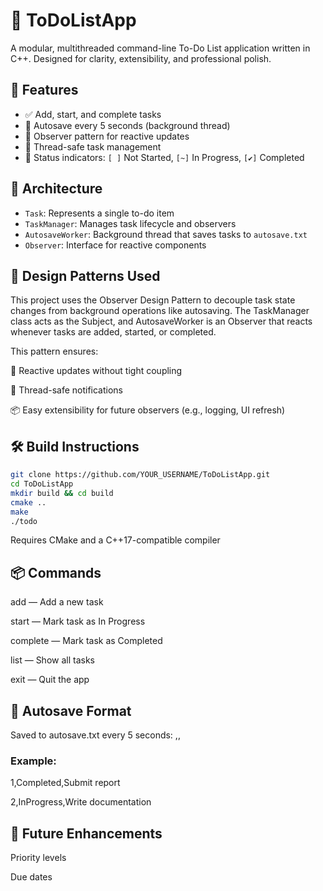 # 📝 ToDoListApp

A modular, multithreaded command-line To-Do List application written in C++. Designed for clarity, extensibility, and professional polish.

## 🚀 Features

- ✅ Add, start, and complete tasks
- 🔁 Autosave every 5 seconds (background thread)
- 🔔 Observer pattern for reactive updates
- 🧵 Thread-safe task management
- 📄 Status indicators: `[ ]` Not Started, `[~]` In Progress, `[✔]` Completed

## 🧱 Architecture

- `Task`: Represents a single to-do item
- `TaskManager`: Manages task lifecycle and observers
- `AutosaveWorker`: Background thread that saves tasks to `autosave.txt`
- `Observer`: Interface for reactive components

## 📐 Design Patterns Used
This project uses the Observer Design Pattern to decouple task state changes from background operations like autosaving. The TaskManager class acts as the Subject, and AutosaveWorker is an Observer that reacts whenever tasks are added, started, or completed.

This pattern ensures:

🔔 Reactive updates without tight coupling

🧵 Thread-safe notifications

📦 Easy extensibility for future observers (e.g., logging, UI refresh)

## 🛠️ Build Instructions

```bash
git clone https://github.com/YOUR_USERNAME/ToDoListApp.git
cd ToDoListApp
mkdir build && cd build
cmake ..
make
./todo
```


Requires CMake and a C++17-compatible compiler

## 📦 Commands
add <description> — Add a new task

start <id> — Mark task as In Progress

complete <id> — Mark task as Completed

list — Show all tasks

exit — Quit the app


## 📁 Autosave Format
Saved to autosave.txt every 5 seconds:
<id>,<status>,<description>
### Example:
1,Completed,Submit report

2,InProgress,Write documentation

## 🧠 Future Enhancements

Priority levels

Due dates
